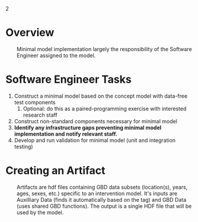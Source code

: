 
<p><ac:structured-macro ac:name="toc" ac:schema-version="1" ac:macro-id="89f6f4b3-03b2-44c1-9f32-72ed4246b45f"><ac:parameter ac:name="maxLevel">2</ac:parameter></ac:structured-macro></p>
<h1>Overview</h1>
<p style="margin-left: 30.0px;">Minimal model implementation largely the responsibility of the Software Engineer assigned to the model.&nbsp;</p>
<h1>Software Engineer Tasks</h1>
<ol>
<li>Construct a minimal model based on the concept model with data-free test components
<ol>
<li>Optional: do this as a paired-programming exercise with interested research staff</li></ol></li>
<li>Construct non-standard components necessary for minimal model</li>
<li><strong>Identify any infrastructure gaps preventing minimal model implementation and notify relevant staff.</strong></li>
<li>Develop and run validation for minimal model (unit and integration testing)</li></ol>
<h1>Creating an Artifact</h1>
<p style="margin-left: 30.0px;">Artifacts are hdf files containing GBD data subsets (location(s), years, ages, sexes, etc.) specific to an intervention model. It's inputs are Auxilliary Data (finds it automatically based on the tag) and GBD Data (uses shared GBD functions). The output is a single HDF file that will be used by the model.</p>